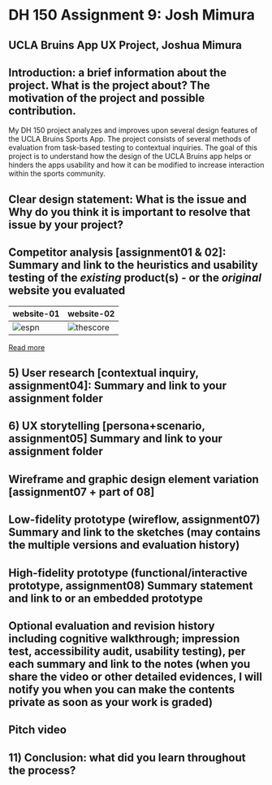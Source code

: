 
# DH 150 Assignment 9: Josh Mimura

## UCLA Bruins App UX Project, Joshua Mimura

## Introduction: a brief information about the project. What is the project about? The motivation of the project and possible contribution.

My DH 150 project analyzes and improves upon several design features of the UCLA Bruins Sports App. The project consists of several methods of evaluation from task-based testing to contextual inquiries. The goal of this project is to understand how the design of the UCLA Bruins app helps or hinders the apps usability and how it can be modified to increase interaction within the sports community.

## Clear design statement: What is the issue and Why do you think it is important to resolve that issue by your project? 

## Competitor analysis [assignment01 & 02]: Summary and link to the heuristics and usability testing of the *existing* product(s) - or the *original* website you evaluated

website-01 | website-02
-----------|------------
![espn](https://cms.qz.com/wp-content/uploads/2015/02/img_2550.png?w=350&h=621&crop=1&strip=all&quality=75) | ![thescore](https://www.imore.com/sites/imore.com/files/styles/medium/public/field/image/2017/03/thescore-march-madness-screens-02.jpg?itok=OAczHxEJ)

[Read more](https://github.com/joshmimura/DH-150-Assignments/tree/master/assignment01)

## 5) User research [contextual inquiry, assignment04]: Summary and link to your assignment folder

## 6) UX storytelling [persona+scenario, assignment05] Summary and link to your assignment folder

## Wireframe and graphic design element variation [assignment07 + part of 08]

## Low-fidelity prototype (wireflow, assignment07) Summary and link to the sketches (may contains the multiple versions and evaluation history)

## High-fidelity prototype (functional/interactive prototype, assignment08) Summary statement and link to or an embedded prototype

## Optional evaluation and revision history including cognitive walkthrough; impression test, accessibility audit, usability testing), per each summary and link to the notes (when you share the video or other detailed evidences, I will notify you when you can make the contents private as soon as your work is graded)

## Pitch video 

## 11) Conclusion: what did you learn throughout the process?
